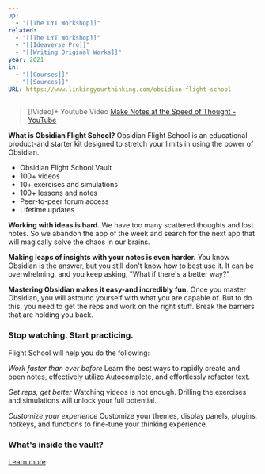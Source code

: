 ```yaml
---
up:
  - "[[The LYT Workshop]]"
related:
  - "[[The LYT Workshop]]"
  - "[[Ideaverse Pro]]"
  - "[[Writing Original Works]]"
year: 2021
in:
  - "[[Courses]]"
  - "[[Sources]]"
URL: https://www.linkingyourthinking.com/obsidian-flight-school
---
```

> [!Video]+ Youtube Video
> [Make Notes at the Speed of Thought - YouTube](https://youtu.be/I1RXGhZZ2r0?si=XDYKc2UbcZRTGXeR)

**What is Obsidian Flight School?**
Obsidian Flight School is an educational product-and starter kit
designed to stretch your limits in using the power of Obsidian.

- Obsidian Flight School Vault
- 100+ videos
- 10+ exercises and simulations
- 100+ lessons and notes
- Peer-to-peer forum access
- Lifetime updates

**Working with ideas is hard.**
We have too many scattered thoughts and lost notes. So we abandon the app of the week and search for the next app that will magically solve the chaos in our brains.

**Making leaps of insights with your notes is even harder.**
You know Obsidian is the answer, but you still don't know how to best use it. It can be overwhelming, and you keep asking, "What if there's a better way?"

**Mastering Obsidian makes it easy-and incredibly fun.**
Once you master Obsidian, you will astound yourself with what you are capable of. But to do this, you need to get the reps and work on the right stuff. Break the barriers that are holding you back.

### Stop watching. Start practicing.
Flight School will help you do the following:

*Work faster than ever before*
Learn the best ways to rapidly create and open notes, effectively utilize Autocomplete, and effortlessly refactor text.

*Get reps, get better*
Watching videos is not enough. Drilling the exercises and simulations will unlock your full potential.

*Customize your experience*
Customize your themes, display panels, plugins, hotkeys, and functions to fine-tune your thinking experience.


### What's inside the vault?
[Learn more](https://www.linkingyourthinking.com/obsidian-flight-school).